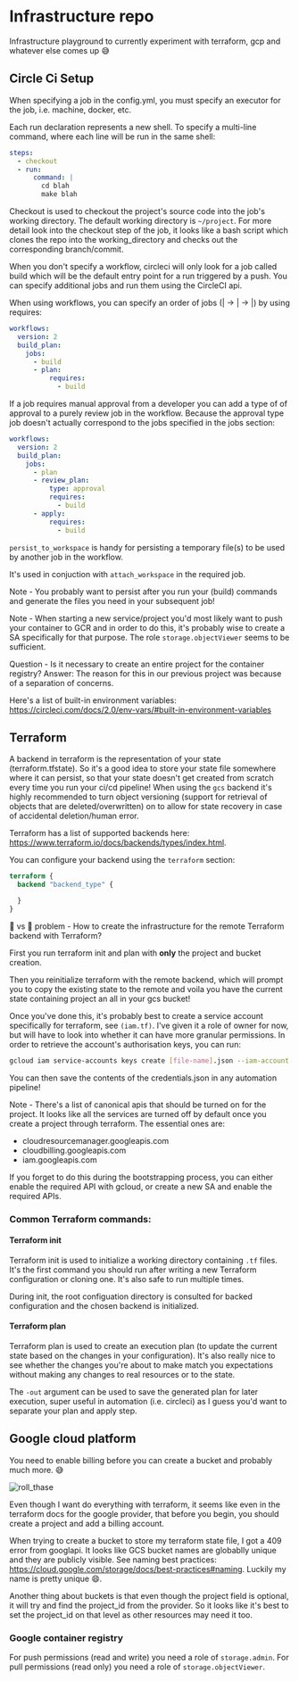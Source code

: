 # Infrastructure repo

Infrastructure playground to currently experiment with terraform, gcp and whatever else comes up :sweat_smile:

## Circle Ci Setup

When specifying a job in the config.yml, you must specify an executor for the job, i.e. machine, docker, etc.

Each run declaration represents a new shell. To specify a multi-line command, where each line will be run in the same shell:

```yml
steps:
  - checkout
  - run:
      command: |
        cd blah
        make blah
```

Checkout is used to checkout the project's source code into the job's working directory. The default working directory is `~/project`.
For more detail look into the checkout step of the job, it looks like a bash script which clones the repo into the working_directory and checks out the corresponding branch/commit.

When you don't specify a workflow, circleci will only look for a job called build which will be the default entry point for a run triggered by a push. You can specify additional jobs and run them using the CircleCI api.

When using workflows, you can specify an order of jobs (| -> | -> |) by using requires:

```yml
workflows:
  version: 2
  build_plan:
    jobs:
      - build
      - plan:
          requires:
            - build
```

If a job requires manual approval from a developer you can add a type of of approval to a purely review job in the workflow. Because the approval type job doesn't actually correspond to the jobs specified in the jobs section:

```yml
workflows:
  version: 2
  build_plan:
    jobs:
      - plan
      - review_plan:
          type: approval
          requires:
            - build
      - apply:
          requires:
            - build
```

`persist_to_workspace` is handy for persisting a temporary file(s) to be used by another job in the workflow.

It's used in conjuction with `attach_workspace` in the required job.

Note - You probably want to persist after you run your (build) commands and generate the files you need in your subsequent job!

Note - When starting a new service/project you'd most likely want to push your container to GCR and in order to do this, it's probably wise to create a SA specifically for that purpose.
The role `storage.objectViewer` seems to be sufficient.

Question - Is it necessary to create an entire project for the container registry? Answer: The reason for this in our previous project was because of a separation of concerns.

Here's a list of built-in environment variables: https://circleci.com/docs/2.0/env-vars/#built-in-environment-variables

## Terraform

A backend in terraform is the representation of your state (terraform.tfstate). So it's a good idea to store your state file somewhere where it can persist, so that your state doesn't get created from scratch every time you run your ci/cd pipeline!
When using the `gcs` backend it's highly recommended to turn object versioning (support for retrieval of objects that are deleted/overwritten) on to allow for state recovery in case of accidental deletion/human error.

Terraform has a list of supported backends here: https://www.terraform.io/docs/backends/types/index.html.

You can configure your backend using the `terraform` section:

```terraform
terraform {
  backend "backend_type" {

  }
}
```

🥚 vs 🐔 problem - How to create the infrastructure for the remote Terraform backend with Terraform?

First you run terraform init and plan with **only** the project and bucket creation.

Then you reinitialize terraform with the remote backend, which will prompt you to copy the existing state to the remote and voila you have the current state containing project an all in your gcs bucket!

Once you've done this, it's probably best to create a service account specifically for terraform, see `(iam.tf)`. I've given it a role of owner for now, but will have to look into whether it can have more granular permissions. In order to retrieve the account's authorisation keys, you can run:

```bash
gcloud iam service-accounts keys create [file-name].json --iam-account [service-account-email]
```

You can then save the contents of the credentials.json in any automation pipeline!

Note - There's a list of canonical apis that should be turned on for the project. It looks like all the services are turned off by default once you create a project through terraform. The essential ones are:

- cloudresourcemanager.googleapis.com
- cloudbilling.googleapis.com
- iam.googleapis.com

If you forget to do this during the bootstrapping process, you can either enable the required API with gcloud, or create a new SA and enable the required APIs.

### Common Terraform commands:

#### Terraform init

Terraform init is used to initialize a working directory containing `.tf` files.
It's the first command you should run after writing a new Terraform configuration or cloning one. It's also safe to run multiple times.

During init, the root configuation directory is consulted for backed configuration and the chosen backend is initialized.

#### Terraform plan

Terraform plan is used to create an execution plan (to update the current state based on the changes in your configuration).
It's also really nice to see whether the changes you're about to make match you expectations without making any changes to real resources or to the state.

The `-out` argument can be used to save the generated plan for later execution, super useful in automation (i.e. circleci) as I guess you'd want to separate your plan and apply step.

## Google cloud platform

You need to enable billing before you can create a bucket and probably much more. :sweat_smile:

![roll_thase](https://user-images.githubusercontent.com/22747985/78833336-9b1b8d80-79e4-11ea-9025-a44a2a6a558b.png)

Even though I want do everything with terraform,
it seems like even in the terraform docs for the google provider, that before you begin, you should create a project and add a billing account.

When trying to create a bucket to store my terraform state file, I got a 409 error from googlapi. It looks like GCS bucket names are globablly unique and they are publicly visible. See naming best practices: https://cloud.google.com/storage/docs/best-practices#naming. Luckily my name is pretty unique :smile:.

Another thing about buckets is that even though the project field is optional, it will try and find the project_id from the provider.
So it looks like it's best to set the project_id on that level as other resources may need it too.

### Google container registry

For push permissions (read and write) you need a role of `storage.admin`.
For pull permissions (read only) you need a role of `storage.objectViewer`.
